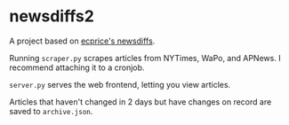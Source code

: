 # newsdiffs2
A project based on [ecprice's newsdiffs](https://github.com/ecprice/newsdiffs).

Running `scraper.py` scrapes articles from NYTimes, WaPo, and APNews. I recommend attaching it to a cronjob.

`server.py` serves the web frontend, letting you view articles.

Articles that haven't changed in 2 days but have changes on record are saved to `archive.json`.
